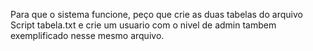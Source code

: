 Para que o sistema funcione, peço que crie as duas tabelas do arquivo Script tabela.txt e crie um usuario com o nivel de admin tambem exemplificado nesse mesmo arquivo.
